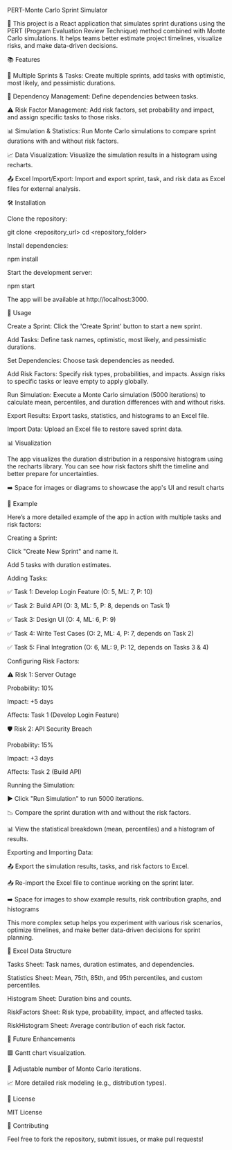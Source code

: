 PERT-Monte Carlo Sprint Simulator

🚀 This project is a React application that simulates sprint durations using the PERT (Program Evaluation Review Technique) method combined with Monte Carlo simulations. It helps teams better estimate project timelines, visualize risks, and make data-driven decisions.

📚 Features

📝 Multiple Sprints & Tasks: Create multiple sprints, add tasks with optimistic, most likely, and pessimistic durations.

🔗 Dependency Management: Define dependencies between tasks.

⚠️ Risk Factor Management: Add risk factors, set probability and impact, and assign specific tasks to those risks.

📊 Simulation & Statistics: Run Monte Carlo simulations to compare sprint durations with and without risk factors.

📈 Data Visualization: Visualize the simulation results in a histogram using recharts.

📤 Excel Import/Export: Import and export sprint, task, and risk data as Excel files for external analysis.

🛠️ Installation

Clone the repository:

git clone <repository_url>
cd <repository_folder>

Install dependencies:

npm install

Start the development server:

npm start

The app will be available at http://localhost:3000.

📘 Usage

Create a Sprint: Click the 'Create Sprint' button to start a new sprint.

Add Tasks: Define task names, optimistic, most likely, and pessimistic durations.

Set Dependencies: Choose task dependencies as needed.

Add Risk Factors: Specify risk types, probabilities, and impacts. Assign risks to specific tasks or leave empty to apply globally.

Run Simulation: Execute a Monte Carlo simulation (5000 iterations) to calculate mean, percentiles, and duration differences with and without risks.

Export Results: Export tasks, statistics, and histograms to an Excel file.

Import Data: Upload an Excel file to restore saved sprint data.

📊 Visualization

The app visualizes the duration distribution in a responsive histogram using the recharts library. You can see how risk factors shift the timeline and better prepare for uncertainties.

➡️ Space for images or diagrams to showcase the app's UI and result charts

🧠 Example

Here’s a more detailed example of the app in action with multiple tasks and risk factors:

Creating a Sprint:

Click "Create New Sprint" and name it.

Add 5 tasks with duration estimates.

Adding Tasks:

✅ Task 1: Develop Login Feature (O: 5, ML: 7, P: 10)

✅ Task 2: Build API (O: 3, ML: 5, P: 8, depends on Task 1)

✅ Task 3: Design UI (O: 4, ML: 6, P: 9)

✅ Task 4: Write Test Cases (O: 2, ML: 4, P: 7, depends on Task 2)

✅ Task 5: Final Integration (O: 6, ML: 9, P: 12, depends on Tasks 3 & 4)

Configuring Risk Factors:

⚠️ Risk 1: Server Outage

Probability: 10%

Impact: +5 days

Affects: Task 1 (Develop Login Feature)

🛡️ Risk 2: API Security Breach

Probability: 15%

Impact: +3 days

Affects: Task 2 (Build API)

Running the Simulation:

▶️ Click "Run Simulation" to run 5000 iterations.

📉 Compare the sprint duration with and without the risk factors.

📊 View the statistical breakdown (mean, percentiles) and a histogram of results.

Exporting and Importing Data:

📤 Export the simulation results, tasks, and risk factors to Excel.

📥 Re-import the Excel file to continue working on the sprint later.

➡️ Space for images to show example results, risk contribution graphs, and histograms

This more complex setup helps you experiment with various risk scenarios, optimize timelines, and make better data-driven decisions for sprint planning.

🧾 Excel Data Structure

Tasks Sheet: Task names, duration estimates, and dependencies.

Statistics Sheet: Mean, 75th, 85th, and 95th percentiles, and custom percentiles.

Histogram Sheet: Duration bins and counts.

RiskFactors Sheet: Risk type, probability, impact, and affected tasks.

RiskHistogram Sheet: Average contribution of each risk factor.

🚀 Future Enhancements

🟩 Gantt chart visualization.

🔧 Adjustable number of Monte Carlo iterations.

📈 More detailed risk modeling (e.g., distribution types).

📜 License

MIT License

🤝 Contributing

Feel free to fork the repository, submit issues, or make pull requests!

